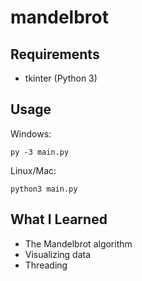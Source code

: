 # mandelbrot

## Requirements
- tkinter (Python 3)

## Usage
Windows:
```
py -3 main.py
```
Linux/Mac:
```
python3 main.py
```

## What I Learned
- The Mandelbrot algorithm
- Visualizing data
- Threading
